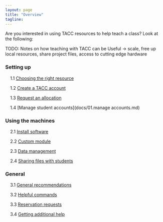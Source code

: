 ```yaml
---
layout: page
title: "Overview"
tagline: 
---
```


Are you interested in using TACC resources to help teach a class? Look at the following:


TODO: Notes on how teaching with TACC can be Useful
-> scale, free up local resources, share project files, access to cutting edge hardware

### Setting up

&nbsp;&nbsp;&nbsp;&nbsp;1.1 [Choosing the right resource](docs/01.choose_resource.md)

&nbsp;&nbsp;&nbsp;&nbsp;1.2 [Create a TACC account](docs/01.create_account.md)

&nbsp;&nbsp;&nbsp;&nbsp;1.3 [Request an allocation](docs/01.request_allocation.md)

&nbsp;&nbsp;&nbsp;&nbsp;1.4 [Manage student accounts](docs/01.manage accounts.md)

### Using the machines

&nbsp;&nbsp;&nbsp;&nbsp;2.1 [Install software](docs/02.install_software.md)

&nbsp;&nbsp;&nbsp;&nbsp;2.2 [Custom module](docs/02.custom_module.md)

&nbsp;&nbsp;&nbsp;&nbsp;2.3 [Data management](docs/02.data_management.md)

&nbsp;&nbsp;&nbsp;&nbsp;2.4 [Sharing files with students](docs/02.sharing_files.md)

### General

&nbsp;&nbsp;&nbsp;&nbsp;3.1 [General recommendations](docs/03.general_recommendations.md)

&nbsp;&nbsp;&nbsp;&nbsp;3.2 [Helpful commands](docs/03.helpful_commands.md)

&nbsp;&nbsp;&nbsp;&nbsp;3.3 [Reservation requests](docs/03.reservation_requests.md)

&nbsp;&nbsp;&nbsp;&nbsp;3.4 [Getting additional help](docs/03.additional_help.md)
